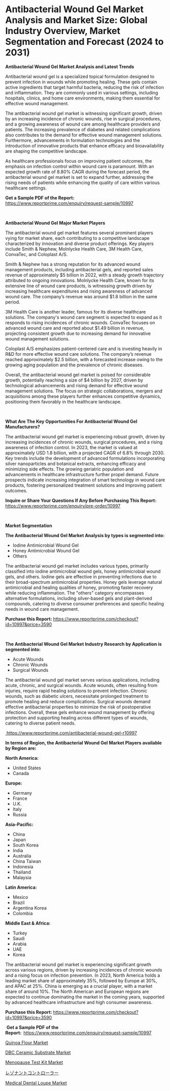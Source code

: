 <p><h1>Antibacterial Wound Gel Market Analysis and Market Size: Global Industry Overview, Market Segmentation and Forecast (2024 to 2031)</h1></p><p><strong>Antibacterial Wound Gel Market Analysis and Latest Trends</strong></p>
<p><p>Antibacterial wound gel is a specialized topical formulation designed to prevent infection in wounds while promoting healing. These gels contain active ingredients that target harmful bacteria, reducing the risk of infection and inflammation. They are commonly used in various settings, including hospitals, clinics, and home care environments, making them essential for effective wound management.</p><p>The antibacterial wound gel market is witnessing significant growth, driven by an increasing incidence of chronic wounds, rise in surgical procedures, and a growing awareness of wound care among healthcare providers and patients. The increasing prevalence of diabetes and related complications also contributes to the demand for effective wound management solutions. Furthermore, advancements in formulation technologies and the introduction of innovative products that enhance efficacy and bioavailability are shaping the competitive landscape.</p><p>As healthcare professionals focus on improving patient outcomes, the emphasis on infection control within wound care is paramount. With an expected growth rate of 8.80% CAGR during the forecast period, the antibacterial wound gel market is set to expand further, addressing the rising needs of patients while enhancing the quality of care within various healthcare settings.</p></p>
<p><strong>Get a Sample PDF of the Report:&nbsp;</strong> <a href="https://www.reportprime.com/enquiry/request-sample/10997?utm_campaign=1082&utm_medium=2&utm_source=Github&utm_content=ia&utm_term=29112024&utm_id=antibacterial-wound-gel">https://www.reportprime.com/enquiry/request-sample/10997</a></p>
<p>&nbsp;</p>
<p><strong>Antibacterial Wound Gel Major Market Players</strong></p>
<p><p>The antibacterial wound gel market features several prominent players vying for market share, each contributing to a competitive landscape characterized by innovation and diverse product offerings. Key players include Smith & Nephew, Molnlycke Health Care, 3M Health Care, ConvaTec, and Coloplast A/S.</p><p>Smith & Nephew has a strong reputation for its advanced wound management products, including antibacterial gels, and reported sales revenue of approximately $5 billion in 2022, with a steady growth trajectory attributed to ongoing innovations. Molnlycke Health Care, known for its extensive line of wound care products, is witnessing growth driven by increasing healthcare expenditures and rising awareness of advanced wound care. The company’s revenue was around $1.8 billion in the same period.</p><p>3M Health Care is another leader, famous for its diverse healthcare solutions. The company's wound care segment is expected to expand as it responds to rising incidences of chronic wounds. ConvaTec focuses on advanced wound care and reported about $1.49 billion in revenue, projecting consistent growth due to increasing demand for innovative wound management solutions.</p><p>Coloplast A/S emphasizes patient-centered care and is investing heavily in R&D for more effective wound care solutions. The company’s revenue reached approximately $2.5 billion, with a forecasted increase owing to the growing aging population and the prevalence of chronic diseases.</p><p>Overall, the antibacterial wound gel market is poised for considerable growth, potentially reaching a size of $4 billion by 2027, driven by technological advancements and rising demand for effective wound management solutions. The focus on strategic collaborations, mergers and acquisitions among these players further enhances competitive dynamics, positioning them favorably in the healthcare landscape.</p></p>
<p>&nbsp;</p>
<p><strong>What Are The Key Opportunities For Antibacterial Wound Gel Manufacturers?</strong></p>
<p><p>The antibacterial wound gel market is experiencing robust growth, driven by increasing incidences of chronic wounds, surgical procedures, and a rising awareness of infection control. In 2023, the market is valued at approximately USD 1.8 billion, with a projected CAGR of 6.8% through 2030. Key trends include the development of advanced formulations incorporating silver nanoparticles and botanical extracts, enhancing efficacy and minimizing side effects. The growing geriatric population and advancements in healthcare infrastructure further propel demand. Future prospects indicate increasing integration of smart technology in wound care products, fostering personalized treatment solutions and improving patient outcomes.</p></p>
<p><strong>Inquire or Share Your Questions If Any Before Purchasing This Report:</strong> <a href="https://www.reportprime.com/enquiry/pre-order/10997?utm_campaign=1082&utm_medium=2&utm_source=Github&utm_content=ia&utm_term=29112024&utm_id=antibacterial-wound-gel">https://www.reportprime.com/enquiry/pre-order/10997</a></p>
<p>&nbsp;</p>
<p><strong>Market Segmentation</strong></p>
<p><strong>The Antibacterial Wound Gel Market Analysis by types is segmented into:</strong></p>
<p><ul><li>Iodine Antimicrobial Wound Gel</li><li>Honey Antimicrobial Wound Gel</li><li>Others</li></ul></p>
<p><p>The antibacterial wound gel market includes various types, primarily classified into iodine antimicrobial wound gels, honey antimicrobial wound gels, and others. Iodine gels are effective in preventing infections due to their broad-spectrum antimicrobial properties. Honey gels leverage natural antimicrobial and healing qualities of honey, promoting faster recovery while reducing inflammation. The "others" category encompasses alternative formulations, including silver-based gels and plant-derived compounds, catering to diverse consumer preferences and specific healing needs in wound care management.</p></p>
<p><strong>Purchase this Report:&nbsp;</strong><a href="https://www.reportprime.com/checkout?id=10997&price=3590&utm_campaign=1082&utm_medium=2&utm_source=Github&utm_content=ia&utm_term=29112024&utm_id=antibacterial-wound-gel">https://www.reportprime.com/checkout?id=10997&price=3590</a></p>
<p>&nbsp;</p>
<p><strong>The Antibacterial Wound Gel Market Industry Research by Application is segmented into:</strong></p>
<p><ul><li>Acute Wounds</li><li>Chronic Wounds</li><li>Surgical Wounds</li></ul></p>
<p><p>The antibacterial wound gel market serves various applications, including acute, chronic, and surgical wounds. Acute wounds, often resulting from injuries, require rapid healing solutions to prevent infection. Chronic wounds, such as diabetic ulcers, necessitate prolonged treatment to promote healing and reduce complications. Surgical wounds demand effective antibacterial properties to minimize the risk of postoperative infections. Overall, these gels enhance wound management by offering protection and supporting healing across different types of wounds, catering to diverse patient needs.</p></p>
<p><a href="https://www.reportprime.com/antibacterial-wound-gel-r10997?utm_campaign=1082&utm_medium=2&utm_source=Github&utm_content=ia&utm_term=29112024&utm_id=antibacterial-wound-gel">&nbsp;https://www.reportprime.com/antibacterial-wound-gel-r10997</a></p>
<p><strong>In terms of Region, the Antibacterial Wound Gel Market Players available by Region are:</strong></p>
<p>
    <p> <strong> North America: </strong>
        <ul>
            <li>United States</li>
            <li>Canada</li>
        </ul>
        </p> 
    <p> <strong> Europe: </strong>
        <ul>
            <li>Germany</li>
            <li>France</li>
            <li>U.K.</li>
            <li>Italy</li>
            <li>Russia</li>
        </ul>
        </p> 
    <p> <strong> Asia-Pacific: </strong>
        <ul>
            <li>China</li>
            <li>Japan</li>
            <li>South Korea</li>
            <li>India</li>
            <li>Australia</li>
            <li>China Taiwan</li>
            <li>Indonesia</li>
            <li>Thailand</li>
            <li>Malaysia</li>
        </ul>
        </p> 
    <p> <strong> Latin America: </strong>
        <ul>
            <li>Mexico</li>
            <li>Brazil</li>
            <li>Argentina Korea</li>
            <li>Colombia</li>
        </ul>
        </p> 
    <p> <strong> Middle East & Africa: </strong>
        <ul>
            <li>Turkey</li>
            <li>Saudi</li>
            <li>Arabia</li>
            <li>UAE</li>
            <li>Korea</li>
        </ul>
    </p>
    </p>
<p><p>The antibacterial wound gel market is experiencing significant growth across various regions, driven by increasing incidences of chronic wounds and a rising focus on infection prevention. In 2023, North America holds a leading market share of approximately 35%, followed by Europe at 30%, and APAC at 25%. China is emerging as a crucial player, with a market share of around 10%. The North American and European regions are expected to continue dominating the market in the coming years, supported by advanced healthcare infrastructure and high consumer awareness.</p></p>
<p><strong>Purchase this Report: </strong><a href="https://www.reportprime.com/checkout?id=10997&price=3590&utm_campaign=1082&utm_medium=2&utm_source=Github&utm_content=ia&utm_term=29112024&utm_id=antibacterial-wound-gel">https://www.reportprime.com/checkout?id=10997&price=3590</a></p>
<p>&nbsp;<strong>Get a Sample PDF of the Report:&nbsp;&nbsp;</strong><a href="https://www.reportprime.com/enquiry/request-sample/10997?utm_campaign=1082&utm_medium=2&utm_source=Github&utm_content=ia&utm_term=29112024&utm_id=antibacterial-wound-gel">https://www.reportprime.com/enquiry/request-sample/10997</a></p>
<p><strong></strong></p>
<p><p><a href="https://www.linkedin.com/pulse/quinoa-flour-market-innovations-trends-comprehensive-study-jchcf?utm_campaign=1082&utm_medium=2&utm_source=Github&utm_content=ia&utm_term=29112024&utm_id=antibacterial-wound-gel">Quinoa Flour Market</a></p><p><a href="https://www.linkedin.com/pulse/dbc-ceramic-substrate-market-industry-trends-forecast-period-gt3yc?utm_campaign=1082&utm_medium=2&utm_source=Github&utm_content=ia&utm_term=29112024&utm_id=antibacterial-wound-gel">DBC Ceramic Substrate Market</a></p><p><a href="https://issuu.com/reportprime-2/docs/menopause-test-kit-market-size-2030.pptx?utm_campaign=1082&utm_medium=2&utm_source=Github&utm_content=ia&utm_term=29112024&utm_id=antibacterial-wound-gel">Menopause Test Kit Market</a></p><p><a href="https://github.com/lababdou/Market-Research-Report-List-6/blob/main/543371426108.md?utm_campaign=1082&utm_medium=2&utm_source=Github&utm_content=ia&utm_term=29112024&utm_id=antibacterial-wound-gel">レゾナントコントローラー</a></p><p><a href="https://issuu.com/reportprime-2/docs/medical-dental-loupe-market-size-2030.pptx?utm_campaign=1082&utm_medium=2&utm_source=Github&utm_content=ia&utm_term=29112024&utm_id=antibacterial-wound-gel">Medical Dental Loupe Market</a></p></p>